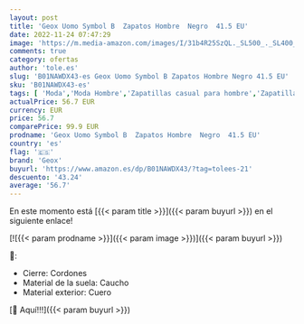 ```yaml
---
layout: post
title: 'Geox Uomo Symbol B  Zapatos Hombre  Negro  41.5 EU'
date: 2022-11-24 07:47:29
image: 'https://m.media-amazon.com/images/I/31b4R25SzQL._SL500_._SL400_.jpg'
comments: true
category: ofertas
author: 'tole.es'
slug: 'B01NAWDX43-es Geox Uomo Symbol B Zapatos Hombre Negro 41.5 EU'
sku: 'B01NAWDX43-es'
tags: [ 'Moda','Moda Hombre','Zapatillas casual para hombre','Zapatillas y calzado deportivo para hombre','Zapatos para hombre','geox','zapatos','🇪🇸', ]
actualPrice: 56.7 EUR
currency: EUR
price: 56.7
comparePrice: 99.9 EUR
prodname: 'Geox Uomo Symbol B  Zapatos Hombre  Negro  41.5 EU'
country: 'es'
flag: '🇪🇸'
brand: 'Geox'
buyurl: 'https://www.amazon.es/dp/B01NAWDX43/?tag=tolees-21'
descuento: '43.24'
average: '56.7'
---
```


En este momento está [{{< param title >}}]({{< param buyurl >}}) en el siguiente enlace!

[![{{< param prodname >}}]({{< param image >}})]({{< param buyurl >}})

🔎:

- Cierre: Cordones
- Material de la suela: Caucho
- Material exterior: Cuero

[🛒 Aquí!!!]({{< param buyurl >}})
